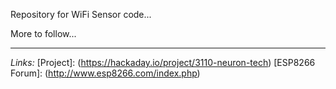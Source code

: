 Repository for WiFi Sensor code...  

More to follow...

***
*Links:*
[Project]: (https://hackaday.io/project/3110-neuron-tech)
[ESP8266 Forum]: (http://www.esp8266.com/index.php)

